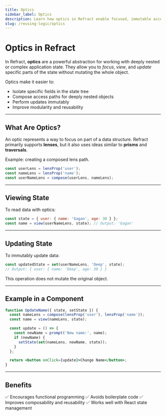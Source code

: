 ```yaml
---
title: Optics
sidebar_label: Optics
description: Learn how optics in Refract enable focused, immutable access to application state.
slug: /reusing-logic/optics
---
```


# Optics in Refract

In Refract, **optics** are a powerful abstraction for working with deeply nested or complex application state. They allow you to _focus_, _view_, and _update_ specific parts of the state without mutating the whole object.

Optics make it easier to:
- Isolate specific fields in the state tree
- Compose access paths for deeply nested objects
- Perform updates immutably
- Improve modularity and reusability

---

## What Are Optics?

An optic represents a way to focus on part of a data structure. Refract primarily supports **lenses**, but it also uses ideas similar to **prisms** and **traversals**.

Example: creating a composed lens path.

```js
const userLens = lensProp('user');
const nameLens = lensProp('name');
const userNameLens = compose(userLens, nameLens);
````

---

## Viewing State

To read data with optics:

```js
const state = { user: { name: 'Gagan', age: 30 } };
const name = view(userNameLens, state); // Output: 'Gagan'
```

---

## Updating State

To immutably update data:

```js
const updatedState = set(userNameLens, 'Deep', state);
// Output: { user: { name: 'Deep', age: 30 } }
```

This operation does not mutate the original object.

---

## Example in a Component

```jsx
function UpdateName({ state, setState }) {
  const nameLens = compose(lensProp('user'), lensProp('name'));
  const name = view(nameLens, state);

  const update = () => {
    const newName = prompt('New name:', name);
    if (newName) {
      setState(set(nameLens, newName, state));
    }
  };

  return <button onClick={update}>Change Name</button>;
}
```

---

## Benefits

✅ Encourages functional programming
✅ Avoids boilerplate code
✅ Improves composability and reusability
✅ Works well with React state management

